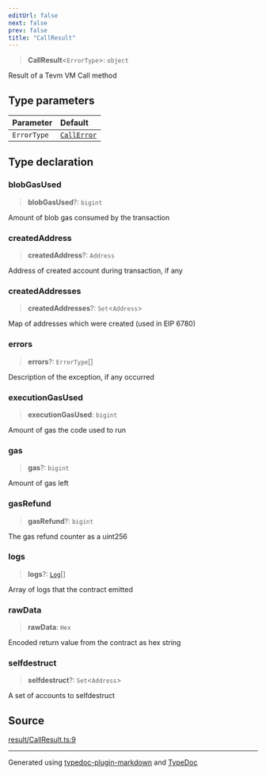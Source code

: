 ```yaml
---
editUrl: false
next: false
prev: false
title: "CallResult"
---
```


> **CallResult**\<`ErrorType`\>: `object`

Result of a Tevm VM Call method

## Type parameters

| Parameter | Default |
| :------ | :------ |
| `ErrorType` | [`CallError`](/generated/type-aliases/callerror/) |

## Type declaration

### blobGasUsed

> **blobGasUsed**?: `bigint`

Amount of blob gas consumed by the transaction

### createdAddress

> **createdAddress**?: `Address`

Address of created account during transaction, if any

### createdAddresses

> **createdAddresses**?: `Set`\<`Address`\>

Map of addresses which were created (used in EIP 6780)

### errors

> **errors**?: `ErrorType`[]

Description of the exception, if any occurred

### executionGasUsed

> **executionGasUsed**: `bigint`

Amount of gas the code used to run

### gas

> **gas**?: `bigint`

Amount of gas left

### gasRefund

> **gasRefund**?: `bigint`

The gas refund counter as a uint256

### logs

> **logs**?: [`Log`](/generated/type-aliases/log/)[]

Array of logs that the contract emitted

### rawData

> **rawData**: `Hex`

Encoded return value from the contract as hex string

### selfdestruct

> **selfdestruct**?: `Set`\<`Address`\>

A set of accounts to selfdestruct

## Source

[result/CallResult.ts:9](https://github.com/evmts/tevm-monorepo/blob/main/vm/api/src/result/CallResult.ts#L9)

***
Generated using [typedoc-plugin-markdown](https://www.npmjs.com/package/typedoc-plugin-markdown) and [TypeDoc](https://typedoc.org/)
